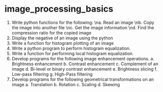 # image_processing_basics
 
1.	Write python functions for the following:
   \na.	Read an image
   \nb.	Copy the image into another file
   \nc.	Get the image information
   \nd.	Find the compression ratio for the copied image
2.	Display the negative of an image using the python 
3.	Write a function for histogram plotting of an image
4.	Write a python program to perform histogram equalization.
5.	Write a function for performing local histogram equalization.
6.	Develop programs for the following image enhancement operations.
   a.	Brightness enhancement
   b.	Contrast enhancement
   c.	Complement of an image
   d.	Bi-level or binary contrast enhancement
   e.	Brightness slicing
   f.	Low-pass filtering
   g.	High-Pass filtering
7.	Develop programs for the following geometrical transformations on an image
   a.	Translation
   b.	Rotation
   c.	Scaling
   d.	Skewing
